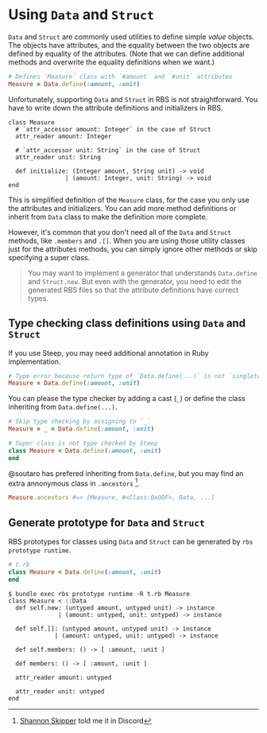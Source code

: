 # Using `Data` and `Struct`

`Data` and `Struct` are commonly used utilities to define simple *value* objects. The objects have attributes, and the equality between the two objects are defined by equality of the attributes. (Note that we can define additional methods and overwrite the equality definitions when we want.)

```ruby
# Defines `Measure` class with `#amount` and `#unit` attributes
Measure = Data.define(:amount, :unit)
```

Unfortunately, supporting `Data` and `Struct` in RBS is not straightforward. You have to write down the attribute definitions and initializers in RBS.

```rbs
class Measure
  # `attr_accessor amount: Integer` in the case of Struct
  attr_reader amount: Integer
  
  # `attr_accessor unit: String` in the case of Struct
  attr_reader unit: String
  
  def initialize: (Integer amount, String unit) -> void
                | (amount: Integer, unit: String) -> void             
end
```

This is simplified definition of the `Measure` class, for the case you only use the attributes and initializers. You can add more method definitions or inherit from `Data` class to make the definition more complete.

However, it's common that you don't need all of the `Data` and `Struct` methods, like `.members` and `.[]`. When you are using those utility classes just for the attributes methods, you can simply ignore other methods or skip specifying a super class.

> You may want to implement a generator that understands `Data.define` and `Struct.new`. But even with the generator, you need to edit the generated RBS files so that the attribute definitions have correct types.

## Type checking class definitions using `Data` and `Struct`

If you use Steep, you may need additional annotation in Ruby implementation.

```ruby
# Type error because return type of `Data.define(...)` is not `singleton(Measure)`
Measure = Data.define(:amount, :unit)
```

You can please the type checker by adding a cast (`_`) or define the class inheriting from `Data.define(...)`.

```ruby
# Skip type checking by assigning to `_`
Measure = _ = Data.define(:amount, :unit)

# Super class is not type checked by Steep
class Measure < Data.define(:amount, :unit)
end
```

@soutaro has prefered inheriting from `Data.define`, but you may find an extra annonymous class in `.ancestors` [^1].

```ruby
Measure.ancestors #=> [Measure, #<Class:0xOOF>, Data, ...]
```

[^1]: [Shannon Skipper](https://github.com/havenwood) told me it in Discord

## Generate prototype for `Data` and `Struct`

RBS prototypes for classes using `Data` and `Struct` can be generated by `rbs prototype runtime`.

```rb
# t.rb
class Measure < Data.define(:amount, :unit)
end
```

```
$ bundle exec rbs prototype runtime -R t.rb Measure
class Measure < ::Data
  def self.new: (untyped amount, untyped unit) -> instance
              | (amount: untyped, unit: untyped) -> instance

  def self.[]: (untyped amount, untyped unit) -> instance
             | (amount: untyped, unit: untyped) -> instance

  def self.members: () -> [ :amount, :unit ]

  def members: () -> [ :amount, :unit ]

  attr_reader amount: untyped

  attr_reader unit: untyped
end
```
